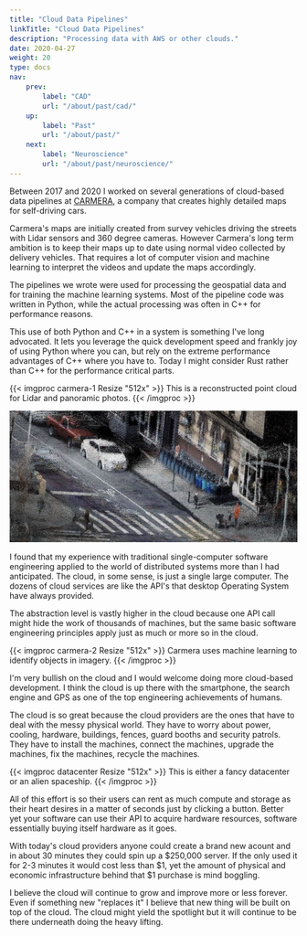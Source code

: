 ```yaml
---
title: "Cloud Data Pipelines"
linkTitle: "Cloud Data Pipelines"
description: "Processing data with AWS or other clouds."
date: 2020-04-27
weight: 20
type: docs
nav:
    prev:
        label: "CAD"
        url: "/about/past/cad/"
    up:
        label: "Past"
        url: "/about/past/"
    next:
        label: "Neuroscience"
        url: "/about/past/neuroscience/"
---
```


Between 2017 and 2020 I worked on several generations of cloud-based data
pipelines at [CARMERA](https://carmera.com), a company that creates highly
detailed maps for self-driving cars.

Carmera's maps are initially created from survey vehicles driving the
streets with Lidar sensors and 360 degree cameras. However Carmera's long
term ambition is to keep their maps up to date using normal video collected
by delivery vehicles. That requires a lot of computer vision and machine
learning to interpret the videos and update the maps accordingly.

The pipelines we wrote were used for processing the geospatial data and for
training the machine learning systems. Most of the pipeline code was
written in Python, while the actual processing was often in C++ for
performance reasons.

This use of both Python and C++ in a system is something I've long
advocated. It lets you leverage the quick development speed and frankly joy
of using Python where you can, but rely on the extreme performance
advantages of C++ where you have to. Today I might consider Rust rather
than C++ for the performance critical parts.

{{< imgproc carmera-1 Resize "512x" >}}
This is a reconstructed point cloud for Lidar and panoramic photos.
{{< /imgproc >}}

![Carmera 1](carmera-1.jpg)

I found that my experience with traditional single-computer software
engineering applied to the world of distributed systems more than I had
anticipated. The cloud, in some sense, is just a single large computer. The
dozens of cloud services are like the API's that desktop Operating System
have always provided.

The abstraction level is vastly higher in the cloud because one API call
might hide the work of thousands of machines, but the same basic software
engineering principles apply just as much or more so in the cloud.

{{< imgproc carmera-2 Resize "512x" >}}
Carmera uses machine learning to identify objects in imagery.
{{< /imgproc >}}

I'm very bullish on the cloud and I would welcome doing more cloud-based
development. I think the cloud is up there with the smartphone, the search
engine and GPS as one of the top engineering achievements of humans.

The cloud is so great because the cloud providers are the ones that have to
deal with the messy physical world. They have to worry about power,
cooling, hardware, buildings, fences, guard booths and security patrols.
They have to install the machines, connect the machines, upgrade the
machines, fix the machines, recycle the machines.

{{< imgproc datacenter Resize "512x" >}}
This is either a fancy datacenter or an alien spaceship.
{{< /imgproc >}}

All of this effort is so their users can rent as much compute and storage
as their heart desires in a matter of seconds just by clicking a button.
Better yet your software can use their API to acquire hardware resources,
software essentially buying itself hardware as it goes.

With today's cloud providers anyone could create a brand new acount and in
about 30 minutes they could spin up a $250,000 server. If the only used it
for 2-3 minutes it would cost less than $1, yet the amount of physical and
economic infrastructure behind that $1 purchase is mind boggling.

I believe the cloud will continue to grow and improve more or less forever.
Even if something new "replaces it" I believe that new thing will be built
on top of the cloud. The cloud might yield the spotlight but it will
continue to be there underneath doing the heavy lifting.
